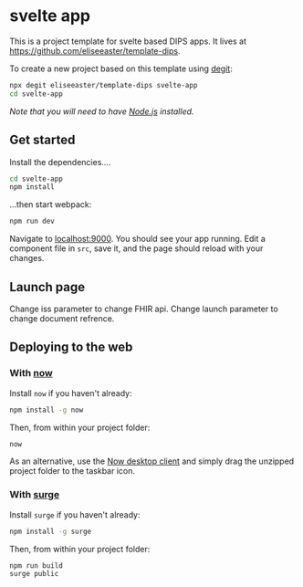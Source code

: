 # svelte app

This is a project template for svelte based DIPS apps. It lives at https://github.com/eliseeaster/template-dips.

To create a new project based on this template using [degit](https://github.com/Rich-Harris/degit):

```bash
npx degit eliseeaster/template-dips svelte-app
cd svelte-app
```

*Note that you will need to have [Node.js](https://nodejs.org) installed.*


## Get started

Install the dependencies....

```bash
cd svelte-app
npm install
```

...then start webpack:

```bash
npm run dev
```

Navigate to [localhost:9000](http://localhost:9000). You should see your app running. Edit a component file in `src`, save it, and the page should reload with your changes.

## Launch page
Change iss parameter to change FHIR api.
Change launch parameter to change document refrence. 


## Deploying to the web

### With [now](https://zeit.co/now)

Install `now` if you haven't already:

```bash
npm install -g now
```

Then, from within your project folder:

```bash
now
```

As an alternative, use the [Now desktop client](https://zeit.co/download) and simply drag the unzipped project folder to the taskbar icon.

### With [surge](https://surge.sh/)

Install `surge` if you haven't already:

```bash
npm install -g surge
```

Then, from within your project folder:

```bash
npm run build
surge public
```

